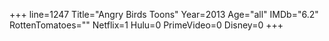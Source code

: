 +++
line=1247
Title="Angry Birds Toons"
Year=2013
Age="all"
IMDb="6.2"
RottenTomatoes=""
Netflix=1
Hulu=0
PrimeVideo=0
Disney=0
+++

